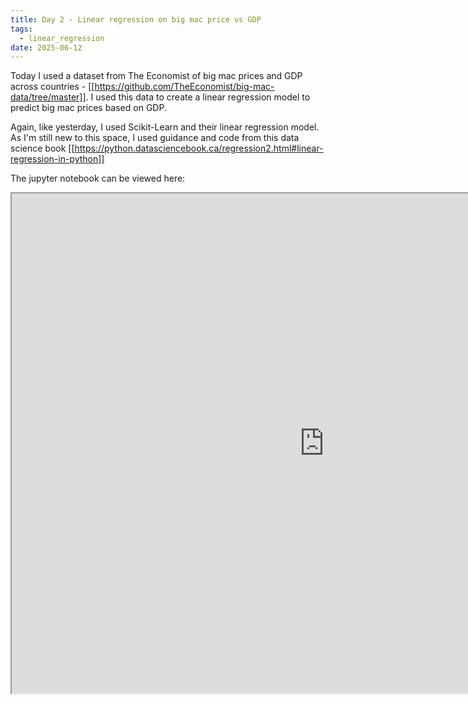 ```yaml
---
title: Day 2 - Linear regression on big mac price vs GDP
tags:
  - linear_regression
date: 2025-06-12
---
```


Today I used a dataset from The Economist of big mac prices and GDP across countries - [[https://github.com/TheEconomist/big-mac-data/tree/master]].
I used this data to create a linear regression model to predict big mac prices based on GDP.

Again, like yesterday, I used Scikit-Learn  and their linear regression model. 
As I'm still new to this space, I used guidance and code from this data science book [[https://python.datasciencebook.ca/regression2.html#linear-regression-in-python]]


The jupyter notebook can be viewed here:
<iframe 
width=1000px
height=800px
src="https://nbviewer.org/github/Lokopu/1000daysofcoding/blob/main/daily-projects/day%202%20-%202025-06-12/Day%202%20-%20Linear%20regression%20%28big%20mac%29.ipynb">
</iframe>

